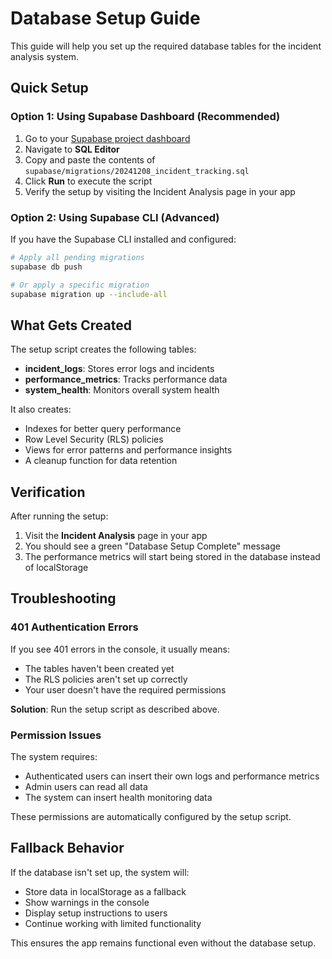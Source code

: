 # Database Setup Guide

This guide will help you set up the required database tables for the incident analysis system.

## Quick Setup

### Option 1: Using Supabase Dashboard (Recommended)

1. Go to your [Supabase project dashboard](https://supabase.com/dashboard)
2. Navigate to **SQL Editor**
3. Copy and paste the contents of `supabase/migrations/20241208_incident_tracking.sql`
4. Click **Run** to execute the script
5. Verify the setup by visiting the Incident Analysis page in your app

### Option 2: Using Supabase CLI (Advanced)

If you have the Supabase CLI installed and configured:

```bash
# Apply all pending migrations
supabase db push

# Or apply a specific migration
supabase migration up --include-all
```

## What Gets Created

The setup script creates the following tables:

- **incident_logs**: Stores error logs and incidents
- **performance_metrics**: Tracks performance data
- **system_health**: Monitors overall system health

It also creates:
- Indexes for better query performance
- Row Level Security (RLS) policies
- Views for error patterns and performance insights
- A cleanup function for data retention

## Verification

After running the setup:

1. Visit the **Incident Analysis** page in your app
2. You should see a green "Database Setup Complete" message
3. The performance metrics will start being stored in the database instead of localStorage

## Troubleshooting

### 401 Authentication Errors

If you see 401 errors in the console, it usually means:
- The tables haven't been created yet
- The RLS policies aren't set up correctly
- Your user doesn't have the required permissions

**Solution**: Run the setup script as described above.

### Permission Issues

The system requires:
- Authenticated users can insert their own logs and performance metrics
- Admin users can read all data
- The system can insert health monitoring data

These permissions are automatically configured by the setup script.

## Fallback Behavior

If the database isn't set up, the system will:
- Store data in localStorage as a fallback
- Show warnings in the console
- Display setup instructions to users
- Continue working with limited functionality

This ensures the app remains functional even without the database setup.
